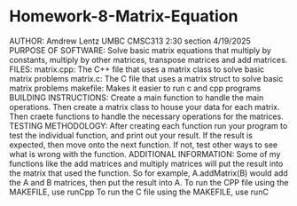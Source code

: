 # Homework-8-Matrix-Equation
AUTHOR: Amdrew Lentz UMBC CMSC313 2:30 section 4/19/2025
PURPOSE OF SOFTWARE: Solve basic matrix equations that multiply by constants, multiply by other matrices, transpose matrices and add matrices.
FILES: 
matrix.cpp: The C++ file that uses a matrix class to solve basic matrix problems
matrix.c: The C file that uses a matrix struct to solve basic matrix problems
makefile: Makes it easier to run c and cpp programs
BUILDING INSTRUCTIONS: Create a main function to handle the main operations. Then create a matrix class to house your data for each matrix. Then craete functions to handle the necessary operations for the matrices.
TESTING METHODOLOGY: After creating each function run your program to test the individual function, and print out your result. If the result is expected, then move onto the next function. If not, test other ways to see what is wrong with the function.
ADDITIONAL INFORMATION: Some of my functions like the add matrices and multiply matrices will put the result into the matrix that used the function. So for example, A.addMatrix(B) would add the A and B matrices, then put the result into A.
To run the CPP file using the MAKEFILE, use runCpp
To run the C file using the MAKEFILE, use runC
